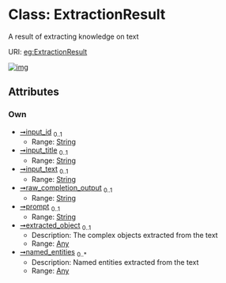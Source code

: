 
# Class: ExtractionResult


A result of extracting knowledge on text

URI: [eg:ExtractionResult](http://w3id.org/ontogpt/environmental-metagenome/ExtractionResult)


[![img](https://yuml.me/diagram/nofunky;dir:TB/class/[Any]<named_entities%200..*-++[ExtractionResult&#124;input_id:string%20%3F;input_title:string%20%3F;input_text:string%20%3F;raw_completion_output:string%20%3F;prompt:string%20%3F],[Any]<extracted_object%200..1-++[ExtractionResult],[Any])](https://yuml.me/diagram/nofunky;dir:TB/class/[Any]<named_entities%200..*-++[ExtractionResult&#124;input_id:string%20%3F;input_title:string%20%3F;input_text:string%20%3F;raw_completion_output:string%20%3F;prompt:string%20%3F],[Any]<extracted_object%200..1-++[ExtractionResult],[Any])

## Attributes


### Own

 * [➞input_id](extractionResult__input_id.md)  <sub>0..1</sub>
     * Range: [String](types/String.md)
 * [➞input_title](extractionResult__input_title.md)  <sub>0..1</sub>
     * Range: [String](types/String.md)
 * [➞input_text](extractionResult__input_text.md)  <sub>0..1</sub>
     * Range: [String](types/String.md)
 * [➞raw_completion_output](extractionResult__raw_completion_output.md)  <sub>0..1</sub>
     * Range: [String](types/String.md)
 * [➞prompt](extractionResult__prompt.md)  <sub>0..1</sub>
     * Range: [String](types/String.md)
 * [➞extracted_object](extractionResult__extracted_object.md)  <sub>0..1</sub>
     * Description: The complex objects extracted from the text
     * Range: [Any](Any.md)
 * [➞named_entities](extractionResult__named_entities.md)  <sub>0..\*</sub>
     * Description: Named entities extracted from the text
     * Range: [Any](Any.md)
